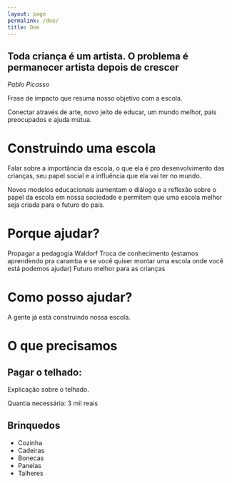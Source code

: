 ```yaml
---
layout: page 
permalink: /doe/
title: Doe
---
```


## Toda criança é um artista. O problema é permanecer artista depois de crescer

*Pablo Picasso*

Frase de impacto que resuma nosso objetivo com a escola.

Conectar através de arte, novo jeito de educar, um mundo melhor, pais preocupados e ajuda mútua.

# Construindo uma escola

Falar sobre a importância da escola, o que ela é pro desenvolvimento das crianças, seu papel social e a influência que ela vai ter no mundo.

Novos modelos educacionais aumentam o diálogo e a reflexão sobre o papel da escola em nossa sociedade e permitem que uma escola melhor seja criada para o futuro do país.

# Porque ajudar?

Propagar a pedagogia Waldorf
Troca de conhecimento (estamos aprendendo pra caramba e se você quiser montar uma escola onde você está podemos ajudar)
Futuro melhor para as crianças

# Como posso ajudar?

A gente já está construindo nossa escola.

# O que precisamos

## Pagar o telhado: 

Explicação sobre o telhado.

Quantia necessária: 3 mil reais

## Brinquedos

* Cozinha
* Cadeiras
* Bonecas
* Panelas 
* Talheres

## 

